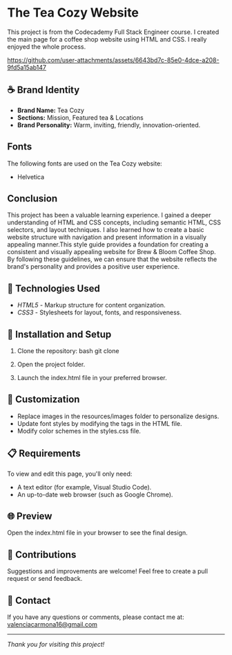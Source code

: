 # The Tea Cozy Website
This project is from the Codecademy Full Stack Engineer course. I created the main page for a coffee shop website using HTML and CSS. I really enjoyed the whole process.

https://github.com/user-attachments/assets/6643bd7c-85e0-4dce-a208-9fd5a15ab147

## ☕ Brand Identity

* **Brand Name:** Tea Cozy
* **Sections:** Mission, Featured tea & Locations
* **Brand Personality:** Warm, inviting, friendly, innovation-oriented.

## Fonts

The following fonts are used on the Tea Cozy website:

* Helvetica

## Conclusion

This project has been a valuable learning experience. I gained a deeper understanding of HTML and CSS concepts, including semantic HTML, CSS selectors, and layout techniques. I also learned how to create a basic website structure with navigation and present information in a visually appealing manner.This style guide provides a foundation for creating a consistent and visually appealing website for Brew & Bloom Coffee Shop. By following these guidelines, we can ensure that the website reflects the brand's personality and provides a positive user experience.

## 📑 Technologies Used
- *HTML5* - Markup structure for content organization.
- *CSS3* - Stylesheets for layout, fonts, and responsiveness.

## 💾 Installation and Setup
1. Clone the repository:
   bash
   git clone <repository-url>
   
2. Open the project folder.
3. Launch the index.html file in your preferred browser.

## 🎨 Customization
- Replace images in the resources/images folder to personalize designs.
- Update font styles by modifying the <link> tags in the HTML file.
- Modify color schemes in the styles.css file.

## 📋 Requirements
To view and edit this page, you'll only need:
- A text editor (for example, Visual Studio Code).
- An up-to-date web browser (such as Google Chrome).

## 🌐 Preview
Open the index.html file in your browser to see the final design.

## 🤝 Contributions
Suggestions and improvements are welcome! Feel free to create a pull request or send feedback.

## 📧 Contact
If you have any questions or comments, please contact me at: valenciacarmona16@gmail.com

---

*Thank you for visiting this project!*
